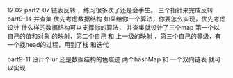 
12.02 
part2-07 链表反转 ，练习很多次了还是会手生。 三个指针来完成反转
part9-14 并查集  优先考虑数据结构 如果给你一个算法，你要怎么实现，优先考虑设计
什么样的数据结构可以支撑你的算法， 并查集就设计了三个map 第一个以 自己的值和对象
的映射，第二个自己 和 上一级的映射 ，第三个自己的等级，有一个找head的过程，用到了栈
和迭代

part9-11 设计个lur
还是数据结构的色痕迹
两个hashMap 和 一个双向链表
就可以实现